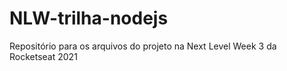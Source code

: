 # NLW-trilha-nodejs
Repositório para os arquivos do projeto na Next Level Week 3 da Rocketseat 2021
